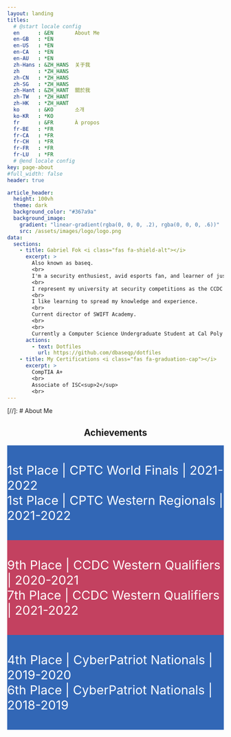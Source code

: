 ```yaml
---
layout: landing
titles:
  # @start locale config
  en      : &EN       About Me
  en-GB   : *EN
  en-US   : *EN
  en-CA   : *EN
  en-AU   : *EN
  zh-Hans : &ZH_HANS  关于我
  zh      : *ZH_HANS
  zh-CN   : *ZH_HANS
  zh-SG   : *ZH_HANS
  zh-Hant : &ZH_HANT  關於我
  zh-TW   : *ZH_HANT
  zh-HK   : *ZH_HANT
  ko      : &KO       소개
  ko-KR   : *KO
  fr      : &FR       À propos
  fr-BE   : *FR
  fr-CA   : *FR
  fr-CH   : *FR
  fr-FR   : *FR
  fr-LU   : *FR
  # @end locale config
key: page-about
#full_width: false
header: true

article_header:
  height: 100vh
  theme: dark
  background_color: "#367a9a"
  background_image:
    gradient: "linear-gradient(rgba(0, 0, 0, .2), rgba(0, 0, 0, .6))"
    src: /assets/images/logo/logo.png
data:
  sections:
    - title: Gabriel Fok <i class="fas fa-shield-alt"></i>
      excerpt: >
        Also known as baseq.
        <br>
        I'm a security enthusiest, avid esports fan, and learner of just about anything I find interesting.
        <br>
        I represent my university at security competitions as the CCDC Linux Security lead and a member of the CPTC team. 
        <br>
        I like learning to spread my knowledge and experience.
        <br>
        Current director of SWIFT Academy.
        <br>
        <br>
        Currently a Computer Science Undergraduate Student at Cal Poly Pomona. <i class="fas fa-horse-head"></i>
      actions:
        - text: Dotfiles
          url: https://github.com/dbaseqp/dotfiles
    - title: My Certifications <i class="fas fa-graduation-cap"></i>
      excerpt: >
        CompTIA A+
        <br>
        Associate of ISC<sup>2</sup>
        <br>
---
```

[//]: # About Me
## <center> Achievements <i class="fas fa-trophy"></i> </center>
<style>
  .swiper-demo {
    min-height: 220px;
    height: auto;
  }
  .swiper-demo .swiper__slide {
    display: flex;
    align-items: center;
    justify-content: center;
    font-size: min(3rem, 3vw);
    min-height: 220px;
    color: #fff;
  }
  .swiper-demo .swiper__slide:nth-child(even) {
    background-color: #ff69b4;
  }
  .swiper-demo .swiper__slide:nth-child(odd) {
    background-color: #2593fc;
  }
  .swiper-demo--dark .swiper__slide:nth-child(even) {
    background-color: #C34160;
  }
  .swiper-demo--dark .swiper__slide:nth-child(odd) {
    background-color: #3267b6;
  }
  .swiper-demo--dark .swiper__slide:nth-child(1) {
    background-image: url("assets/images/logos/CPTCLogo_FullColorWithText_medium.png");
    background-size: 396px 230px;
    background-repeat: no-repeat;
  }
  .swiper-demo--dark .swiper__slide:nth-child(2) {
    background-image: url("assets/images/logos/CCDCLogo_FullColorWithText.png");
    background-size: 450px 216px;
    background-repeat: no-repeat;
  }
  .swiper-demo--dark .swiper__slide:nth-child(3) {
    background-image: url("assets/images/logos/CyberPatriotLogo_FullColor.png");
    background-size: 210px 200px;
    background-repeat: no-repeat;
  }
  .swiper-demo--image .swiper__slide:nth-child(n) {
    background-color: #000;
  }
</style>

<div class="swiper my-3 swiper-demo swiper-demo--dark swiper-achievements">
  <div class="swiper__wrapper">
    <div class="swiper__slide">1st Place | CPTC World Finals | 2021-2022<br>
    1st Place | CPTC Western Regionals  | 2021-2022</div>
    <div class="swiper__slide">9th Place | CCDC Western Qualifiers | 2020-2021<br>
    7th Place | CCDC Western Qualifiers | 2021-2022
    </div>
    <div class="swiper__slide">4th Place | CyberPatriot Nationals | 2019-2020<br>
    6th Place | CyberPatriot Nationals | 2018-2019</div>
  </div>
  <!-- <div class="swiper__pagination"></div> -->
  <div class="swiper__button swiper__button--prev fas fa-chevron-left"></div>
  <div class="swiper__button swiper__button--next fas fa-chevron-right"></div>
  <!-- <div class="swiper-scrollbar"></div> -->
</div>

<script>
  {%- include scripts/lib/swiper.js -%}
  var SOURCES = window.TEXT_VARIABLES.sources;
  window.Lazyload.js(SOURCES.jquery, function() {
    $('.swiper-achievements').swiper();
  });
</script>
